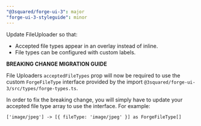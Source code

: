```yaml
---
"@3squared/forge-ui-3": major
"forge-ui-3-styleguide": minor
---
```


Update FileUploader so that:
- Accepted file types appear in an overlay instead of inline.
- File types can be configured with custom labels.

**BREAKING CHANGE MIGRATION GUIDE**

File Uploaders `acceptedFileTypes` prop will now be required to use the custom `ForgeFileType` interface provided by the import `@3squared/forge-ui-3/src/types/forge-types.ts`. 

In order to fix the breaking change, you will simply have to update your accepted file type array to use the interface. For example:

`['image/jpeg'] -> [{ fileType: 'image/jpeg' }] as ForgeFileType[]`